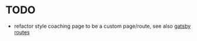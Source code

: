 # TODO

* refactor style coaching page to be a custom page/route, see also [gatsby routes](https://www.gatsbyjs.org/docs/routing/#creating-routes)
